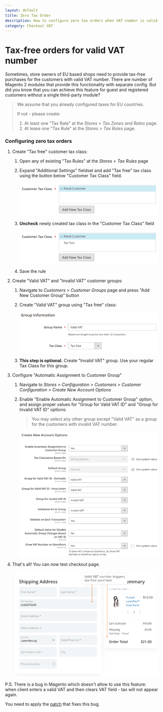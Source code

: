 ```yaml
---
layout: default
title: Zero Tax Order
description: How to configure zero tax orders when VAT number is valid
category: Checkout VAT
---
```


# Tax-free orders for valid VAT number

Sometimes, store owners of EU based shops need to provide tax-free purchases
for the customers with valid VAT number. There are number of Magento 2 modules
that provide this functionality with separate config. But did you know that
you can achieve this feature for guest and registered customers without a
single third-party module?

> We assume that you already configured taxes for EU countries.
>
> If not - please create:
>
> 1. At least one "Tax Rate" at the _Stores > Tax Zones and Rates_ page.
> 2. At lease one "Tax Rule" at the _Stores > Tax Rules_ page.

### Configuring zero tax orders

 1. Create "Tax free" customer tax class:
    1.  Open any of existing "Tax Rules" at the _Stores > Tax Rules_ page
    2.  Expand "Additional Settings" fieldset and add "Tax free" tax class using
        the button below "Customer Tax Class" field.

        ![Create Customer Tax Class](/images/m2/taxvat/use-cases/zero-tax/backend-create-customer-tax-class.png)

    3.  **Uncheck** newly created tax class in the "Customer Tax Class" field

        ![Deselect created Customer Tax Class](/images/m2/taxvat/use-cases/zero-tax/backend-create-customer-tax-class-deselected.png)

    4.  Save the rule

 2. Create "Valid VAT" and "Invalid VAT" customer groups:
    1.  Navigate to _Customers > Customer Groups_ page and press
        "Add New Customer Group" button
    2.  Create "Valid VAT" group using "Tax free" class:

        ![New Customer Group](/images/m2/taxvat/use-cases/zero-tax/create-customer-group.png)

    3.  **This step is optional.**
        Create "Invalid VAT" group. Use your regular Tax Class for this group.

 3. Configure "Automatic Assignment to Customer Group"
    1.  Navigate to _Stores > Configuration > Customers > Customer Configuration > Create New Account Options_
    2.  Enable "Enable Automatic Assignment to Customer Group" option, and
        assign proper values for "Group for Valid VAT ID" and "Group for Invalid VAT ID"
        options:

        > You may select any other group except "Valid VAT" as a group for the
        > customers with invalid VAT number.

        ![Automatic Assignment to Customer Group](/images/m2/taxvat/use-cases/zero-tax/customer-configuration.png)

 4. That's all! You can now test checkout page.

    ![Checkout](/images/m2/taxvat/use-cases/zero-tax/checkout.png)

P.S. There is a bug in Magento which doesn't allow to use this feature: when
client enters a valid VAT and then clears VAT field - tax will not appear
again.

You need to apply the [patch](https://github.com/magento/magento2/pull/22091/commits/b00402dee226e2a1bc463813b1d3c27b1acbf937)
that fixes this bug.
